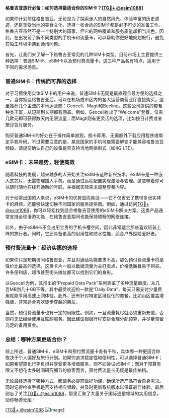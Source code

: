 **格鲁吉亚旅行必备：如何选择最适合你的SIM卡？[[TG💪+ @esim1088](https://t.me/s/esim1088)]**

如果你计划前往格鲁吉亚，无论是为了探索迷人的自然风光、体验丰富的历史遗迹，还是享受当地的美食文化，选择一张合适的SIM卡都是必不可少的准备工作。格鲁吉亚虽然不是一个特别大的国家，但它的网络覆盖和服务质量却相当出色。因此，在出发前了解不同类型的手机卡和流量卡，可以帮助你更好地规划旅行，避免在陌生环境中遇到通讯问题。

首先，让我们来了解一下格鲁吉亚常见的几种SIM卡类型。目前市场上主要提供三种选择：普通SIM卡、eSIM卡以及预付费流量卡。这三种产品各有特点，适用于不同的需求场景。

### **普通SIM卡：传统而可靠的选择**

对于习惯使用实体SIM卡的用户来说，普通SIM卡无疑是最直观且最方便的选择之一。当你抵达格鲁吉亚后，可以在机场或市区内的各大运营商营业厅直接购买。这里推荐几个主流的本地运营商：Geocell、Magti和Beeline。这些公司提供的套餐种类丰富，从短期到长期都有涵盖。例如，Geocell推出了“Welcome”套餐，仅需几欧元即可获得数天内无限流量；而Magti则有更灵活的选项，比如按日计费或者按月包月服务。

购买普通SIM卡的好处在于操作简单直观，插卡即用，无需额外下载应用程序或绑定手机号码。不过需要注意的是，某些国家的手机可能需要解锁才能兼容格鲁吉亚频段，请提前确认自己的设备是否支持当地网络制式（如4G LTE）。

### **eSIM卡：未来趋势，轻便高效**

随着科技的发展，越来越多的人开始关注eSIM卡这种新兴技术。eSIM卡是一种嵌入式芯片，无需物理插入手机，而是通过远程配置实现激活与管理。这意味着你可以随时随地在线开通新的号码，并根据实际需求调整套餐内容。

对于经常出国的人来说，eSIM卡的优势显而易见——它不仅省去了携带多张实体卡的麻烦，还能够快速切换不同国家的服务提供商。例如，通过访问[TG💪+ @esim1088](https://t.me/s/esim1088)，你可以轻松找到适合格鲁吉亚使用的eSIM卡解决方案。这类产品通常支持全球漫游功能，在格鲁吉亚期间也能保持顺畅的网络连接。

此外，由于eSIM卡不会占用宝贵的手机卡槽空间，因此非常适合那些喜欢轻装上阵的旅行者。同时，它还具备更高的耐用性和防水性能，适合户外探险爱好者。

### **预付费流量卡：经济实惠的选择**

如果你只是短期访问格鲁吉亚，并且对通话功能要求不高，那么预付费流量卡将是性价比最高的选择。这类卡片一般以数据流量为主打卖点，价格低廉且易于购买。许多便利店、超市甚至街头摊位都可以找到它们的身影。

以Geocell为例，其推出的“Prepaid Data Pack”系列涵盖了多种流量额度，从几百MB到几十GB不等。其中最受欢迎的一款是“Daily Data”，每天只需支付少量费用就能享用高速上网体验。此外，还有针对特定区域优化的套餐，比如山区覆盖增强版，非常适合喜欢徒步穿越的朋友。

当然，预付费流量卡也有一定的局限性。例如，一旦流量耗尽就必须重新充值，否则将无法继续使用互联网服务。因此建议根据行程安排合理分配预算，并尽量预留充足的备用资金。

### **总结：哪种方案更适合你？**

综上所述，普通SIM卡、eSIM卡和预付费流量卡各有千秋，具体哪一种更适合你取决于个人偏好及旅行计划。如果你追求稳定性和便利性，可以选择普通SIM卡；如果希望简化行李负担并享受更多增值服务，则不妨尝试eSIM卡；而对于预算有限又不想花太多时间研究细节的旅客而言，预付费流量卡无疑是最佳拍档。

无论最终选择了哪种方式，都请务必提前做好功课，确保所选产品符合自身需求。同时记得检查手机是否支持相应频段，并及时更新系统版本以保证最佳体验。最后别忘了关注[TG💪+ @esim1088](https://t.me/s/esim1088)，那里汇聚了大量关于国际通信领域的实用信息，助你畅游无阻！

[[TG💪+ @esim1088](https://t.me/s/esim1088) ![Image](https://i.postimg.cc/4NQfJmqS/Snipaste-2025-05-13-00-14-12.png)]